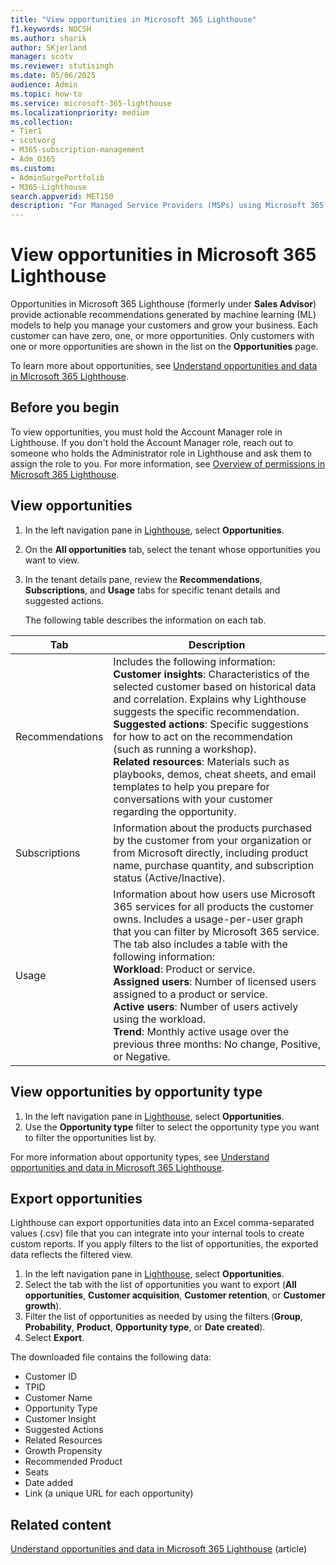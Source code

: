 ```yaml
---
title: "View opportunities in Microsoft 365 Lighthouse"
f1.keywords: NOCSH
ms.author: sharik
author: SKjerland
manager: scotv
ms.reviewer: stutisingh
ms.date: 05/06/2025
audience: Admin
ms.topic: how-to
ms.service: microsoft-365-lighthouse
ms.localizationpriority: medium
ms.collection:
- Tier1
- scotvorg
- M365-subscription-management
- Adm_O365
ms.custom:
- AdminSurgePortfolib
- M365-Lighthouse                         
search.appverid: MET150
description: "For Managed Service Providers (MSPs) using Microsoft 365 Lighthouse, learn how to view opportunities (formerly under Sales Advisor) that can help you manage your customer and grow your business."
---
```


# View opportunities in Microsoft 365 Lighthouse

Opportunities in Microsoft 365 Lighthouse (formerly under **Sales Advisor**) provide actionable recommendations generated by machine learning (ML) models to help you manage your customers and grow your business. Each customer can have zero, one, or more opportunities. Only customers with one or more opportunities are shown in the list on the **Opportunities** page.

To learn more about opportunities, see [Understand opportunities and data in Microsoft 365 Lighthouse](m365-lighthouse-understanding-opportunities-and-data.md).

## Before you begin

To view opportunities, you must hold the Account Manager role in Lighthouse. If you don't hold the Account Manager role, reach out to someone who holds the Administrator role in Lighthouse and ask them to assign the role to you. For more information, see [Overview of permissions in Microsoft 365 Lighthouse](m365-lighthouse-overview-of-permissions.md).

## View opportunities

1. In the left navigation pane in <a href="https://go.microsoft.com/fwlink/p/?linkid=2168110" target="_blank">Lighthouse</a>, select **Opportunities**.

2. On the **All opportunities** tab, select the tenant whose opportunities you want to view.

3. In the tenant details pane, review the **Recommendations**, **Subscriptions**, and **Usage** tabs for specific tenant details and suggested actions.
 
    The following table describes the information on each tab.   

|Tab      |Description  |
|---------|---------|
|Recommendations     |  Includes the following information:<br>**Customer insights**: Characteristics of the selected customer based on historical data and correlation. Explains why Lighthouse suggests the specific recommendation.<br>**Suggested actions**: Specific suggestions for how to act on the recommendation (such as running a workshop).<br>**Related resources**: Materials such as playbooks, demos, cheat sheets, and email templates to help you prepare for conversations with your customer regarding the opportunity.       |
|Subscriptions     | Information about the products purchased by the customer from your organization or from Microsoft directly, including product name, purchase quantity, and subscription status (Active/Inactive).         |
|Usage     | Information about how users use Microsoft 365 services for all products the customer owns. Includes a usage-per-user graph that you can filter by Microsoft 365 service. The tab also includes a table with the following information:<br>**Workload**: Product or service.<br>**Assigned users**: Number of licensed users assigned to a product or service.<br>**Active users**: Number of users actively using the workload.<br>**Trend**: Monthly active usage over the previous three months: No change, Positive, or Negative.        |

## View opportunities by opportunity type

1. In the left navigation pane in <a href="https://go.microsoft.com/fwlink/p/?linkid=2168110" target="_blank">Lighthouse</a>, select **Opportunities**.
2. Use the **Opportunity type** filter to select the opportunity type you want to filter the opportunities list by.

For more information about opportunity types, see [Understand opportunities and data in Microsoft 365 Lighthouse](m365-lighthouse-understanding-opportunities-and-data.md#opportunity-type).

## Export opportunities

Lighthouse can export opportunities data into an Excel comma-separated values (.csv) file that you can integrate into your internal tools to create custom reports. If you apply filters to the list of opportunities, the exported data reflects the filtered view. 

1. In the left navigation pane in <a href="https://go.microsoft.com/fwlink/p/?linkid=2168110" target="_blank">Lighthouse</a>, select **Opportunities**.
2. Select the tab with the list of opportunities you want to export (**All opportunities**, **Customer acquisition**, **Customer retention**, or **Customer growth**).
3. Filter the list of opportunities as needed by using the filters (**Group**, **Probability**, **Product**, **Opportunity type**, or **Date created**).
4. Select **Export**.

The downloaded file contains the following data:

- Customer ID
- TPID
- Customer Name
- Opportunity Type
- Customer Insight
- Suggested Actions
- Related Resources
- Growth Propensity
- Recommended Product
- Seats
- Date added
- Link (a unique URL for each opportunity)

## Related content
  
[Understand opportunities and data in Microsoft 365 Lighthouse](m365-lighthouse-understanding-opportunities-and-data.md) (article)
